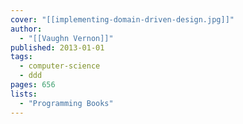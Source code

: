 ```yaml
---
cover: "[[implementing-domain-driven-design.jpg]]"
author:
  - "[[Vaughn Vernon]]"
published: 2013-01-01
tags:
  - computer-science
  - ddd
pages: 656
lists:
  - "Programming Books"
---
```

